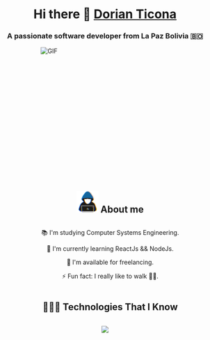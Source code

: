 <h1 align="center"> Hi there 👋 <a href="https://github.com/IvanTicona" target="blank">Dorian Ticona</a></h1>

<h3 align="center">A passionate software developer from La Paz Bolivia 🇧🇴</h3>

<!--<img height="300" width="400" alt="GIF" src="https://media.giphy.com/media/QXwtfadqo7wbfmT46H/giphy.gif?cid=ecf05e47yif5n9kof0sp3vfhuz2xsg07geeit6z9msgt8tpm&ep=v1_gifs_search&rid=giphy.gif&ct=g">-->
<img align="right" top="500" height="300" width="400" alt="GIF" src="https://media.giphy.com/media/SWoSkN6DxTszqIKEqv/giphy.gif">

<div id="user-content-toc">
  <ul align="center">
    <summary><h2 style="display: inline-block"><img src="https://github.com/0xAbdulKhalid/0xAbdulKhalid/raw/main/assets/mdImages/about_me.gif" width=50px>  About me</h2></summary>
  </ul>
</div>

<ul align="center">
  
📚 I'm studying Computer Systems Engineering.
  
🌱 I'm currently learning ReactJs && NodeJs. <!--<a href="#" target="blank">Proyectos maybe</a>.-->
  
🤝 I'm available for freelancing.
  
<!--💬 Ask me about **ReactJs & NodeJs**.-->
  
<!--📄 Know about my experiences <a href="#" target="blank">Resume</a>.-->
  
⚡ Fun fact: I really like to walk 🚶‍♂️.
</ul>

<div id="user-content-toc">
  <ul align="center">
    <summary><h2 style="display: inline-block">👨🏻‍💻 Technologies That I Know</h2></summary>
  </ul>
</div>


<p align="center">
  <a href="https://skillicons.dev">
    <img src="https://skillicons.dev/icons?i=git,github,md,idea,java,cpp,py,figma,postman,vscode,html,css,js,nodejs,express,mysql,react,redux,tailwind&perline=14" />
  </a>
</p>


<!--
- 👯 I’m looking to collaborate on ...
- 🤔 I’m looking for help with ...
- 📫 How to reach me: ...
- 😄 Pronouns: ...
-->
